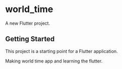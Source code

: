 # world_time

A new Flutter project.

## Getting Started

This project is a starting point for a Flutter application.

Making world time app and learning the flutter.

